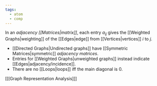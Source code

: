 ```yaml
---
tags:
  - atom
  - comp
---
```

In an *adjacency [[Matrices|matrix]]*, each entry $a_{ij}$ gives the [[Weighted Graphs|weighting]] of the [[Edges|edge]] from [[Vertices|vertices]] $i$ to $j$. 
- [[Directed Graphs|Undirected graphs]] have [[Symmetric Matrices|symmetric]] *adjacency matrices*.
- Entries for [[Weighted Graphs|unweighted graphs]] instead indicate [[Edges|adjacency/incidence]].
- There are no [[Loops|loops]] iff the main diagonal is $0$.

\[[[Graph Representation Analysis]]\]